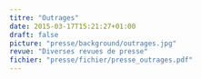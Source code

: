 ```yaml
---
titre: "Outrages"
date: 2015-03-17T15:21:27+01:00
draft: false
picture: "presse/background/outrages.jpg"
revue: "Diverses revues de presse"  
fichier: "presse/fichier/presse_outrages.pdf"
---
```

